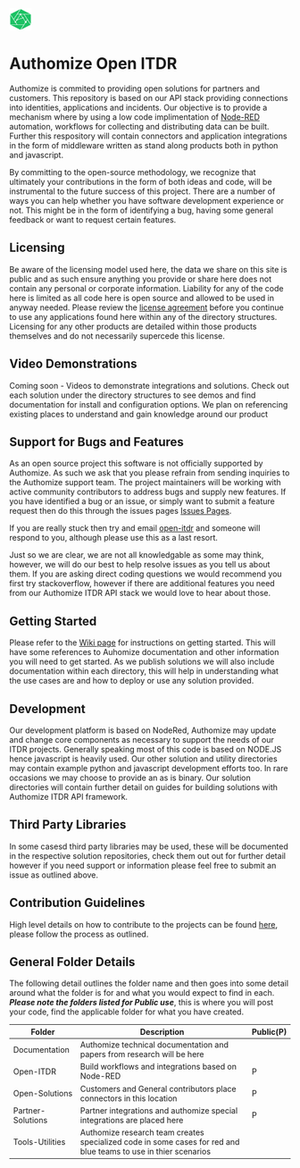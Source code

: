 <img src="https://github.com/authomize/Authomize-ITDR/blob/main/authomize.png" width="40" height="40" alt="Authomize">

# Authomize Open ITDR
Authomize is commited to providing open solutions for partners and customers. This repository is based on our API stack providing connections into identities, applications and incidents. Our objective is to provide a mechanism where by using a low code implimentation of [Node-RED](https://nodered.org/) automation, workflows for collecting and distributing data can be built. Further this respository will contain connectors and application integrations in the form of middleware written as stand along products both in python and javascript.

By committing to the open-source methodology, we recognize that ultimately your contributions in the form of both ideas and code, will be instrumental to the future success of this project. There are a number of ways you can help whether you have software development experience or not. This might be in the form of identifying a bug, having some general feedback or want to request certain features.

## Licensing
Be aware of the licensing model used here, the data we share on this site is public and as such ensure anything you provide or share here does not contain any personal or corporate information. Liability for any of the code here is limited as all code here is open source and allowed to be used in anyway needed. Please review the [license agreement](./LICENSE) before you continue to use any applications found here within any of the directory structures. Licensing for any other products are detailed within those products themselves and do not necessarily supercede this license.

## Video Demonstrations
Coming soon - Videos to demonstrate integrations and solutions. Check out each solution under the directory structures to see demos and find documentation for install and configuration options. We plan on referencing existing places to understand and gain knowledge around our product

## Support for Bugs and Features
As an open source project this software is not officially supported by Authomize. As such we ask that you please refrain from sending inquiries to the Authomize support team. The project maintainers will be working with active community contributors to address bugs and supply new features. If you have identified a bug or an issue, or simply want to submit a feature request then do this through the issues pages [Issues Pages](https://github.com/authomize/Authomize-ITDR/issues).

If you are really stuck then try and email [open-itdr](mailto:open-itdr@authomize.com) and someone will respond to you, although please use this as a last resort.

Just so we are clear, we are not all knowledgable as some may think, however, we will do our best to help resolve issues as you tell us about them. If you are asking direct coding questions we would recommend you first try stackoverflow, however if there are additional features you need from our Authomize ITDR API stack we would love to hear about those.

## Getting Started
Please refer to the [Wiki page](https://github.com/authomize/Authomize-ITDR/wiki) for instructions on getting started. This will have some references to Auhomize documentation and other information you will need to get started. As we publish solutions we will also include documentation within each directory, this will help in understanding what the use cases are and how to deploy or use any solution provided.

## Development
Our development platform is based on NodeRed, Authomize may update and change core components as necessary to support the needs of our ITDR projects. Generally speaking most of this code is based on NODE.JS hence javascript is heavily used. Our other solution and utility directories may contain example python and javascript development efforts too. In rare occasions we may choose to provide an as is binary. Our solution directories will contain further detail on guides for building solutions with Authomize ITDR API framework. 

## Third Party Libraries
In some casesd third party libraries may be used, these will be documented in the respective solution repositories, check them out out for further detail however if you need support or information please feel free to submit an issue as outlined above.

## Contribution Guidelines
High level details on how to contribute to the projects can be found [here](./CONTRIBUTION.md), please follow the process as outlined.

## General Folder Details
The following detail outlines the folder name and then goes into some detail around what the folder is for and what you would expect to find in each. ***Please note the folders listed for Public use***, this is where you will post your code, find the applicable folder for what you have created.

| Folder           | Description                               | Public(P) |
| ---------------- | ----------------------------------------- | --------- |
| Documentation    | Authomize technical documentation and papers from research will be here                            |          |
| Open-ITDR    | Build workflows and integrations based on Node-RED  |     P     |
| Open-Solutions   | Customers and General contributors place connectors in this location                            |     P     |
| Partner-Solutions  | Partner integrations and authomize special integrations are placed here                            |     P     |
| Tools-Utilities   | Authomize research team creates specialized code in some cases for red and blue teams to use in thier scenarios   |         |

